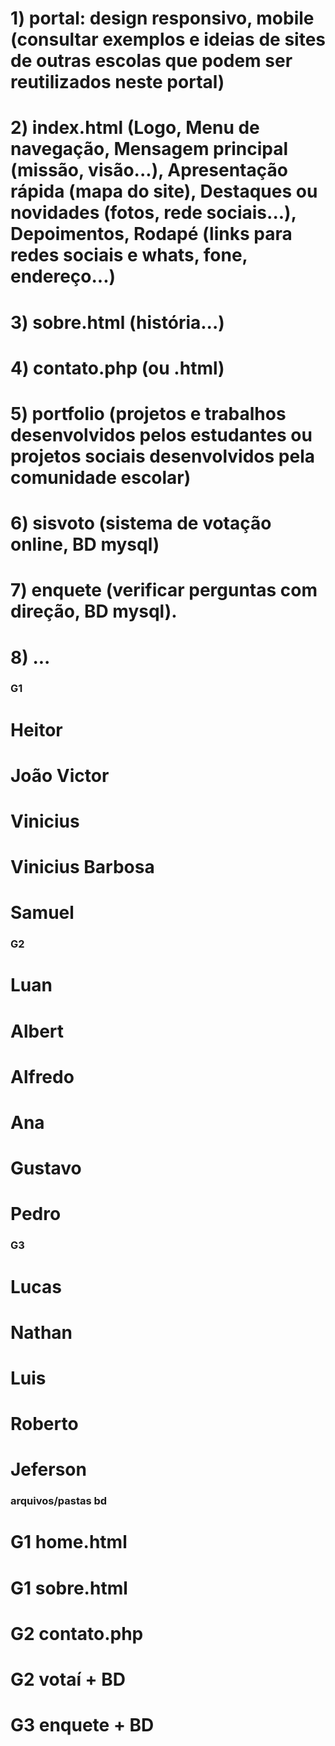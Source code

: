 # 1) portal: design responsivo, mobile (consultar exemplos e ideias de sites de outras escolas que podem ser reutilizados neste portal)
# 2) index.html (Logo, Menu de navegação, Mensagem principal (missão, visão...), Apresentação rápida (mapa do site), Destaques ou novidades (fotos, rede sociais...), Depoimentos, Rodapé (links para redes sociais e whats, fone, endereço...)
# 3) sobre.html (história...)
# 4) contato.php (ou .html)
# 5) portfolio (projetos e trabalhos desenvolvidos pelos estudantes ou projetos sociais desenvolvidos pela comunidade escolar)
# 6) sisvoto (sistema de votação online, BD mysql)
# 7) enquete (verificar perguntas com direção, BD mysql).
# 8) ...

### G1 ###                      
# Heitor	           	       
# João Victor	       	      
# Vinicius            	    	
# Vinicius Barbosa	  	          
# Samuel	            	      

### G2 ###
# Luan
# Albert
# Alfredo
# Ana
# Gustavo
# Pedro

### G3 ###
# Lucas
# Nathan
# Luis
# Roberto
# Jeferson

### arquivos/pastas	bd ###
# G1	home.html	
# G1	sobre.html	
# G2	contato.php	
# G2	votaí	+ BD
# G3	enquete	+ BD
